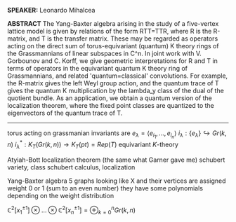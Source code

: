 **SPEAKER:** Leonardo Mihalcea

**ABSTRACT**
The Yang-Baxter algebra arising in the study of a five-vertex lattice model is given by relations of the form RTT=TTR, where R is the R-matrix, and T is the transfer matrix. These may be regarded as operators acting on the direct sum of torus-equivariant (quantum) K theory rings of the Grassmannians of linear subspaces in C^n. In joint work with V. Gorbounov and C. Korff, we give geometric interpretations for R and T in terms of operators in the equivariant quantum K theory ring of Grassmannians, and related 'quantum=classical' convolutions. For example, the R-matrix gives the left Weyl group action, and the quantum trace of T gives the quantum K multiplication by the lambda_y class of the dual of the quotient bundle. As an application, we obtain a quantum version of the localization theorem, where the fixed point classes are quantized to the eigenvectors of the quantum trace of T.

---

torus acting on grassmanian
invariants are $e_\lambda=\langle e_{i_1},...,e_{i_n}\rangle$ 
$i_\lambda:\{e_\lambda\}\hookrightarrow Gr(k,n)$
$i_\lambda^*:K_T(Gr(k,n))\to K_T(pt)=Rep(T)$
equivariant $K$-theory

Atyiah-Bott localization theorem (the same what Garner gave me)
schubert variety, class
schubert calculus, localization

Yang-Baxter algebra
5 graphs looking like X and their vertices are assigned weight 0 or 1 (sum to an even number)
they have some polynomials depending on the weight distribution

$\mathbb{C}^2[x_1^{\pm1}]\otimes...\otimes\mathbb{C}^2[x^{\pm1}_n]=\oplus_{k=0}^nGr(k,n)$ 








